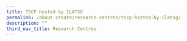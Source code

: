```yaml
---
title: TSCP hosted by ILATSG
permalink: /about-create/research-centres/tscp-hosted-by-ilatsg/
description: ""
third_nav_title: Research Centres
---
```

